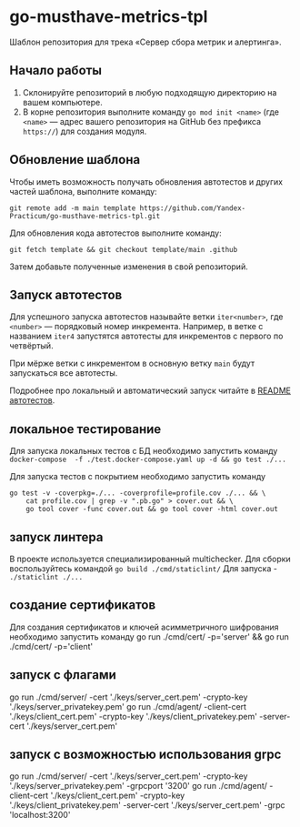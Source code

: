 # go-musthave-metrics-tpl

Шаблон репозитория для трека «Сервер сбора метрик и алертинга».

## Начало работы

1. Склонируйте репозиторий в любую подходящую директорию на вашем компьютере.
2. В корне репозитория выполните команду `go mod init <name>` (где `<name>` — адрес вашего репозитория на GitHub без префикса `https://`) для создания модуля.

## Обновление шаблона

Чтобы иметь возможность получать обновления автотестов и других частей шаблона, выполните команду:

```
git remote add -m main template https://github.com/Yandex-Practicum/go-musthave-metrics-tpl.git
```

Для обновления кода автотестов выполните команду:

```
git fetch template && git checkout template/main .github
```

Затем добавьте полученные изменения в свой репозиторий.

## Запуск автотестов

Для успешного запуска автотестов называйте ветки `iter<number>`, где `<number>` — порядковый номер инкремента. Например, в ветке с названием `iter4` запустятся автотесты для инкрементов с первого по четвёртый.

При мёрже ветки с инкрементом в основную ветку `main` будут запускаться все автотесты.

Подробнее про локальный и автоматический запуск читайте в [README автотестов](https://github.com/Yandex-Practicum/go-autotests).

## локальное тестирование

Для запуска локальных тестов с БД необходимо запустить команду 
`docker-compose  -f ./test.docker-compose.yaml up -d && go test ./...`

Для запуска тестов с покрытием необходимо запустить команду
```
go test -v -coverpkg=./... -coverprofile=profile.cov ./... && \
    cat profile.cov | grep -v ".pb.go" > cover.out && \
    go tool cover -func cover.out && go tool cover -html cover.out
```
    

## запуск линтера

В проекте используется специализированный multichecker. 
Для сборки воспользуйтесь командой `go build ./cmd/staticlint/`
Для запуска - `./staticlint ./...`

## создание сертификатов 

Для создания сертификатов и ключей асимметричного шифрования необходимо запустить команду
go run ./cmd/cert/ -p='server' && go run ./cmd/cert/ -p='client'

## запуск с флагами 

go run ./cmd/server/ -cert './keys/server_cert.pem' -crypto-key './keys/server_privatekey.pem' 
go run ./cmd/agent/ -client-cert './keys/client_cert.pem' -crypto-key './keys/client_privatekey.pem' -server-cert './keys/server_cert.pem'

## запуск с возможностью использования grpc 

go run ./cmd/server/ -cert './keys/server_cert.pem' -crypto-key './keys/server_privatekey.pem' -grpcport '3200'
go run ./cmd/agent/ -client-cert './keys/client_cert.pem' -crypto-key './keys/client_privatekey.pem' -server-cert './keys/server_cert.pem' -grpc 'localhost:3200'